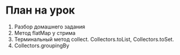 # План на урок <br/>
1. Разбор домашнего задания  <br/>
2. Метод flatMap у стрима  <br/>
3. Терминальный метод collect. Collectors.toList, Collectors.toSet.  <br/>
4. Collectors.groupingBy  <br/>
